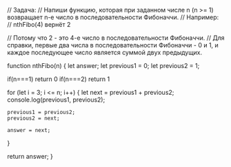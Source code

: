 // Задача:
// Напиши функцию, которая при заданном числе n (n >= 1) возвращает n-е число в последовательности Фибоначчи.
// Например:
//  nthFibo(4) вернёт 2

// Потому что 2 - это 4-е число в последовательности Фибоначчи.
// Для справки, первые два числа в последовательности Фибоначчи - 0 и 1, и каждое последующее число является суммой двух предыдущих.

function nthFibo(n) {
  let answer;
  let previous1 = 0;
  let previous2 = 1;

  if(n===1) return 0
  if(n===2) return 1

  for (let i = 3; i <= n; i++) {
    let next = previous1 + previous2;
    console.log(previous1, previous2); 

    previous1 = previous2;
    previous2 = next;
    
    answer = next;
  }

  return answer;
}
